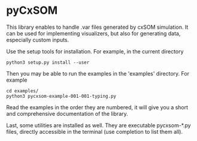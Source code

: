 # pyCxSOM

This library enables to handle .var files generated by cxSOM simulation. It can be used for implementing visualizers, but also for generating data, especially custom inputs.

Use the setup tools for installation. For example, in the current directory

```
python3 setup.py install --user
```

Then you may be able to run the examples in the 'examples' directory. For example
```
cd examples/
python3 pycxsom-example-001-001-typing.py
```

Read the examples in the order they are numbered, it will give you a short and comprehensive documentation of the library.

Last, some utilities are installed as well. They are executable pycxsom-*.py files, directly accessible in the terminal (use completion to list them all).